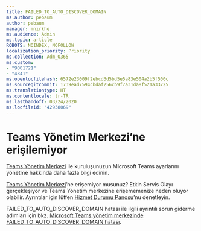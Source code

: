 ```yaml
---
title: FAILED_TO_AUTO_DISCOVER_DOMAIN
ms.author: pebaum
author: pebaum
manager: mnirkhe
ms.audience: Admin
ms.topic: article
ROBOTS: NOINDEX, NOFOLLOW
localization_priority: Priority
ms.collection: Adm_O365
ms.custom:
- "9001721"
- "4341"
ms.openlocfilehash: 6572e23009f2ebcd3d5bd5e5a83e504a2b5f500c
ms.sourcegitcommit: 1739ead7594cbdaf256cb9f7a31da8f521a33725
ms.translationtype: HT
ms.contentlocale: tr-TR
ms.lasthandoff: 03/24/2020
ms.locfileid: "42938069"
---
```

# <a name="no-access-to-teams-admin-center"></a>Teams Yönetim Merkezi’ne erişilemiyor

[Teams Yönetim Merkezi](https://docs.microsoft.com/microsoftteams/enable-features-office-365) ile kuruluşunuzun Microsoft Teams ayarlarını yönetme hakkında daha fazla bilgi edinin.

[Teams Yönetim Merkezi](https://docs.microsoft.com/microsoftteams/enable-features-office-365)’ne erişemiyor musunuz? Etkin Servis Olayı gerçekleşiyor ve Teams Yönetim merkezine erişememenize neden oluyor olabilir. Ayrıntılar için lütfen [Hizmet Durumu Panosu](https://status.office365.com/)’nu denetleyin.

FAILED_TO_AUTO_DISCOVER_DOMAIN hatası ile ilgili ayrıntılı sorun giderme adımları için bkz. [Microsoft Teams yönetim merkezinde FAILED_TO_AUTO_DISCOVER_DOMAIN hatası](https://docs.microsoft.com/microsoftteams/troubleshoot/teams-administration/failed-to-auto-discover-domain-error-teams-admin-center).
